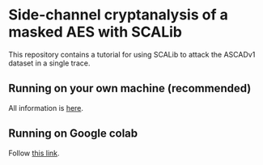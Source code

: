 # Side-channel cryptanalysis of a masked AES with SCALib

This repository contains a tutorial for using SCALib to attack the ASCADv1
dataset in a single trace.

## Running on your own machine (recommended)

All information
is [here](https://github.com/simple-crypto/scalib-tutorial/blob/main/Tutorial.ipynb).

## Running on Google colab

Follow [this link](https://colab.research.google.com/drive/1e1WdQGExQWye0NlSXMaTsdxHu92Z9SbM).
